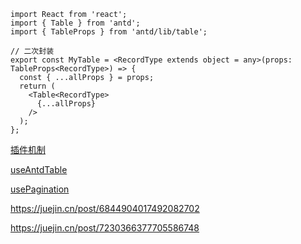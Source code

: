 ```tsx
import React from 'react';
import { Table } from 'antd';
import { TableProps } from 'antd/lib/table';

// 二次封装
export const MyTable = <RecordType extends object = any>(props: TableProps<RecordType>) => {
  const { ...allProps } = props;
  return (
    <Table<RecordType>
      {...allProps}
    />
  );
};
```

[插件机制](https://github.com/sl1673495/blogs/issues/78)

[useAntdTable](https://github.com/alibaba/hooks/tree/master/packages/hooks/src/useAntdTable)

[usePagination](https://github.com/ant-design/ant-design/blob/master/components/table/hooks/usePagination.ts)

https://juejin.cn/post/6844904017492082702

https://juejin.cn/post/7230366377705586748